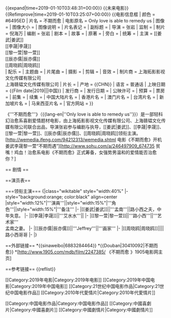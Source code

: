 {{expand|time=2019-01-10T03:48:31+00:00}}
{{未来电影}}
{{Refimprove|time=2019-01-10T03:25:07+00:00}}
{{电影信息框
| 颜色     = #6495ED
| 片名     = 不期而愈
| 电影原名 = Only love is able to remedy us
| 图像     = 
| 图像大小 = 
| 图像说明 = 
| 片名表记 = 
| 副标题   = 
| 导演     = 张岩
| 监制     = 
| 制片     = 倪海万
| 编剧     = 张岩
| 剧本     = 
| 故事     = 
| 原著     = 
| 旁白     = 
| 统筹     = 
| 主演     = [[姜武|姜武]]<br>
[[李晟|李晟]]<br>
[[黎一萱|黎一萱]]<br>
[[辰亦儒|辰亦儒]]<br>
[[周晓鸥|周晓鸥]]<br>
| 配乐     = 
| 主题曲   = 
| 片尾曲   = 
| 摄影     = 
| 剪辑     = 
| 音效     =
| 制片商   = 上海拓影影视文化传媒有限公司<br>上海赣韫文化传媒有限公司
| 片长     = 
| 产地     = {{CHN}}
| 语言     = 普通话
| 上映日期 = {{Film date|2019|||中国}}
| 发行商   = 
| 发行日期 = 
| 公映许可 = 
| 预算     = 
| 票房     = 
| 前集     = 
| 续集     = 
| 中国大陆片名 = 
| 香港片名 = 
| 澳门片名 = 
| 台湾片名 = 
| 新加坡片名 = 
| 马来西亚片名 = 
| 官方网站 = 
}}

《'''不期而愈'''》（{{lang-en|''Only love is able to remedy us''}}）是一部轻科幻治愈系喜剧爱情题材电影，由上海拓影影视文化传媒有限公司、上海赣韫文化传媒有限公司联合出品，导演张岩参与编剧与执导，[[姜武|姜武]]、[[李晟|李晟]]、[[黎一萱|黎一萱]]、[[辰亦儒|辰亦儒]]、[[周晓鸥|周晓鸥]]领衔主演。<ref>[http://wemedia.ifeng.com/94212313/wemedia.shtml 电影《不期而愈》开机姜武李晟黎一萱“不期而遇”]</ref><ref>[http://www.sohu.com/a/246497909_674735 贫嘴！鸡血！治愈系电影《不期而愈》正式筹备，女强势男温和的爱情能否治愈你？]</ref>

== 剧情 ==

==演员表==

===领衔主演===
{|class="wikitable" style="width:40%"
|- style="background:orange; color:black" align=center
|style="width:12%"|'''演員'''||style="width:15%"|'''角色'''||style="width:15%"|'''备注'''
|-
|[[姜武|姜武]]||'''孟南'''||路小西之夫，中年失意。
|-
|[[李晟|李晟]]||'''艾水水'''||
|-
|[[黎一萱|黎一萱]]||'''路小西'''||'''艺术家'''<br>孟南之妻。
|-
|[[辰亦儒|辰亦儒]]||'''Jeffrey'''||'''画家'''
|-
|[[周晓鸥|周晓鸥]]||||路小西哥哥
|-
|}

==外部链接==
*{{sinaweibo|6883284464}}
*{{Douban|30410092|不期而愈}}
*[http://www.1905.com/mdb/film/2247385/ 《不期而愈 》1905电影网主页]

==参考链接==
{{reflist}}


[[Category:2019年电影|Category:2019年电影]]
[[Category:2019年中国电影|Category:2019年中国电影]]
[[Category:21世纪中国电影作品|Category:21世纪中国电影作品]]
[[Category:2010年代愛情片|Category:2010年代愛情片]]

[[Category:中国电影作品|Category:中国电影作品]]
[[Category:中國喜劇片|Category:中國喜劇片]]
[[Category:中國劇情片|Category:中國劇情片]]